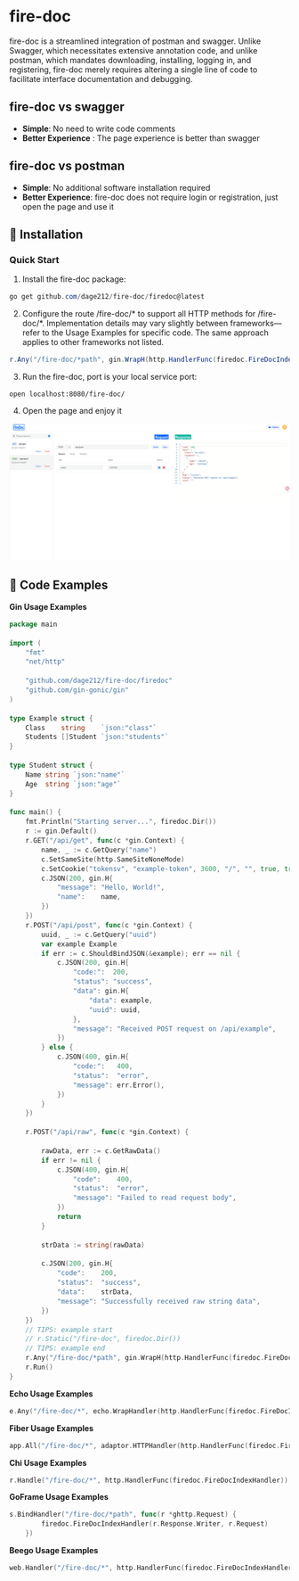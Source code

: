 # fire-doc

fire-doc is a streamlined integration of postman and swagger. Unlike Swagger, which necessitates extensive annotation code, and unlike postman, which mandates downloading, installing, logging in, and registering, fire-doc merely requires altering a single line of code to facilitate interface documentation and debugging.

## fire-doc vs swagger
 
- **Simple**: No need to write code comments
- **Better Experience** : The page experience is better than swagger

## fire-doc vs postman
- **Simple**: No additional software installation required
- **Better Experience**: fire-doc does not require login or registration, just open the page and use it

## 🚀 Installation


### Quick Start

1. Install the fire-doc package:
```powershell
go get github.com/dage212/fire-doc/firedoc@latest
```

2. Configure the route /fire-doc/* to support all HTTP methods for /fire-doc/*. Implementation details may vary slightly between frameworks—refer to the Usage Examples for specific code. The same approach applies to other frameworks not listed.
```powershell
r.Any("/fire-doc/*path", gin.WrapH(http.HandlerFunc(firedoc.FireDocIndexHandler)))
```
3. Run the fire-doc, port is your local service port:
```
open localhost:8080/fire-doc/
```   
4. Open the page and enjoy it
   
![alt text](example.png)


## 🎯 Code Examples

**Gin Usage Examples**
```go
package main

import (
	"fmt"
	"net/http"

	"github.com/dage212/fire-doc/firedoc"
	"github.com/gin-gonic/gin"
)

type Example struct {
	Class    string    `json:"class"`
	Students []Student `json:"students"`
}

type Student struct {
	Name string `json:"name"`
	Age  string `json:"age"`
}

func main() {
	fmt.Println("Starting server...", firedoc.Dir())
	r := gin.Default()
	r.GET("/api/get", func(c *gin.Context) {
		name, _ := c.GetQuery("name")
		c.SetSameSite(http.SameSiteNoneMode)
		c.SetCookie("tokensv", "example-token", 3600, "/", "", true, true)
		c.JSON(200, gin.H{
			"message": "Hello, World!",
			"name":    name,
		})
	})
	r.POST("/api/post", func(c *gin.Context) {
		uuid, _ := c.GetQuery("uuid")
		var example Example
		if err := c.ShouldBindJSON(&example); err == nil {
			c.JSON(200, gin.H{
				"code:":  200,
				"status": "success",
				"data": gin.H{
					"data": example,
					"uuid": uuid,
				},
				"message": "Received POST request on /api/example",
			})
		} else {
			c.JSON(400, gin.H{
				"code:":   400,
				"status":  "error",
				"message": err.Error(),
			})
		}
	})

	r.POST("/api/raw", func(c *gin.Context) {

		rawData, err := c.GetRawData()
		if err != nil {
			c.JSON(400, gin.H{
				"code":    400,
				"status":  "error",
				"message": "Failed to read request body",
			})
			return
		}

		strData := string(rawData)

		c.JSON(200, gin.H{
			"code":    200,
			"status":  "success",
			"data":    strData,
			"message": "Successfully received raw string data",
		})
	})
	// TIPS: example start
	// r.Static("/fire-doc", firedoc.Dir())
	// TIPS: example end
	r.Any("/fire-doc/*path", gin.WrapH(http.HandlerFunc(firedoc.FireDocIndexHandler)))
	r.Run()
}


```
**Echo Usage Examples**
```go
e.Any("/fire-doc/*", echo.WrapHandler(http.HandlerFunc(firedoc.FireDocIndexHandler)))
```
**Fiber Usage Examples**
```go
app.All("/fire-doc/*", adaptor.HTTPHandler(http.HandlerFunc(firedoc.FireDocIndexHandler)))
```

**Chi Usage Examples**
```go
r.Handle("/fire-doc/*", http.HandlerFunc(firedoc.FireDocIndexHandler))
```
**GoFrame Usage Examples**
```go
s.BindHandler("/fire-doc/*path", func(r *ghttp.Request) {
		firedoc.FireDocIndexHandler(r.Response.Writer, r.Request)
	})
```
**Beego Usage Examples**
```go
web.Handler("/fire-doc/*", http.HandlerFunc(firedoc.FireDocIndexHandler))
```
